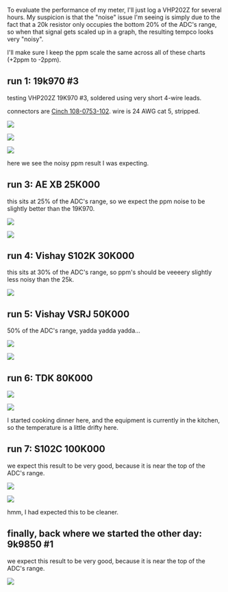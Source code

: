 To evaluate the performance of my meter, I'll just log a VHP202Z for several hours.  My suspicion is that the "noise" issue I'm seeing is simply due to the fact that a 20k resistor only occupies the bottom 20% of the ADC's range, so when that signal gets scaled up in a graph, the resulting tempco looks very "noisy".

I'll make sure I keep the ppm scale the same across all of these charts (+2ppm to -2ppm).


## run 1: 19k970 #3

testing VHP202Z 19K970 #3, soldered using very short 4-wire leads. 

connectors are [Cinch 108-0753-102](https://www.digikey.com/product-detail/en/cinch-connectivity-solutions-johnson/108-0753-102/J10108-ND/565813).  wire is 24 AWG cat 5, stripped.

![](run1-19k970-3/IMG_2289.JPG)

![](run1-19k970-3/IMG_2290.JPG)

![](run1-19k970-3/chart.png)

here we see the noisy ppm result I was expecting.

## run 3: AE XB 25K000

this sits at 25% of the ADC's range, so we expect the ppm noise to be slightly better than the 19K970.

![](run3-ae-xb-25k000/IMG_2294.JPG)

![](run3-ae-xb-25k000/chart.png)

## run 4: Vishay S102K 30K000

this sits at 30% of the ADC's range, so ppm's should be veeeery slightly less noisy than the 25k.

![](run4-s102k-30k000/chart.png)

## run 5: Vishay VSRJ 50K000

50% of the ADC's range, yadda yadda yadda...

![](run5-vsrj-50k000/IMG_2295.JPG)

![](run5-vsrj-50k000/chart.png)

## run 6: TDK 80K000

![](run6-tdk-80k000/IMG_2296.JPG)

![](run6-tdk-80k000/chart.png)

I started cooking dinner here, and the equipment is currently in the kitchen, so the temperature is a little drifty here.

## run 7: S102C 100K000

we expect this result to be very good, because it is near the top of the ADC's range.

![](run7-s102c-100k00/IMG_2297.JPG)

![](run7-s102c-100k00/chart.png)

hmm, I had expected this to be cleaner.

## finally, back where we started the other day: 9k9850 #1

we expect this result to be very good, because it is near the top of the ADC's range.

![](run2-9k9850-1/chart.png)
